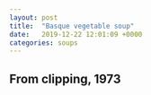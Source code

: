 ```yaml
---
layout: post
title:  "Basque vegetable soup"
date:   2019-12-22 12:01:09 +0000
categories: soups
---
```


## From clipping, 1973